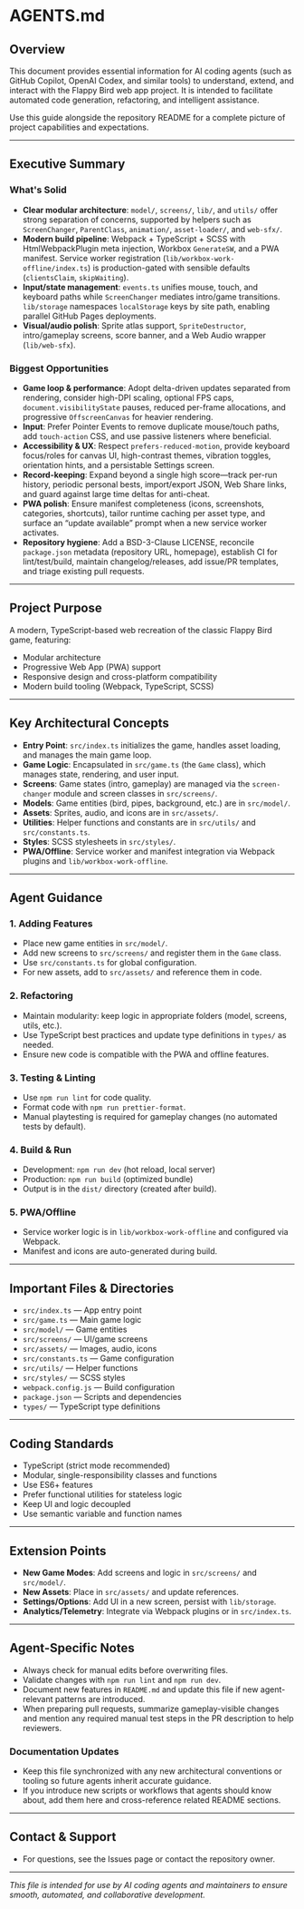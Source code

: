 <!-- File Overview: This markdown file documents AGENTS.md. -->

# AGENTS.md

## Overview

This document provides essential information for AI coding agents (such as GitHub Copilot, OpenAI Codex, and similar tools) to understand, extend, and interact with the Flappy Bird web app project. It is intended to facilitate automated code generation, refactoring, and intelligent assistance.

Use this guide alongside the repository README for a complete picture of project capabilities and expectations.

---

## Executive Summary

### What's Solid
- **Clear modular architecture**: `model/`, `screens/`, `lib/`, and `utils/` offer strong separation of concerns, supported by helpers such as `ScreenChanger`, `ParentClass`, `animation/`, `asset-loader/`, and `web-sfx/`.
- **Modern build pipeline**: Webpack + TypeScript + SCSS with HtmlWebpackPlugin meta injection, Workbox `GenerateSW`, and a PWA manifest. Service worker registration (`lib/workbox-work-offline/index.ts`) is production-gated with sensible defaults (`clientsClaim`, `skipWaiting`).
- **Input/state management**: `events.ts` unifies mouse, touch, and keyboard paths while `ScreenChanger` mediates intro/game transitions. `lib/storage` namespaces `localStorage` keys by site path, enabling parallel GitHub Pages deployments.
- **Visual/audio polish**: Sprite atlas support, `SpriteDestructor`, intro/gameplay screens, score banner, and a Web Audio wrapper (`lib/web-sfx`).

### Biggest Opportunities
- **Game loop & performance**: Adopt delta-driven updates separated from rendering, consider high-DPI scaling, optional FPS caps, `document.visibilityState` pauses, reduced per-frame allocations, and progressive `OffscreenCanvas` for heavier rendering.
- **Input**: Prefer Pointer Events to remove duplicate mouse/touch paths, add `touch-action` CSS, and use passive listeners where beneficial.
- **Accessibility & UX**: Respect `prefers-reduced-motion`, provide keyboard focus/roles for canvas UI, high-contrast themes, vibration toggles, orientation hints, and a persistable Settings screen.
- **Record-keeping**: Expand beyond a single high score—track per-run history, periodic personal bests, import/export JSON, Web Share links, and guard against large time deltas for anti-cheat.
- **PWA polish**: Ensure manifest completeness (icons, screenshots, categories, shortcuts), tailor runtime caching per asset type, and surface an “update available” prompt when a new service worker activates.
- **Repository hygiene**: Add a BSD-3-Clause LICENSE, reconcile `package.json` metadata (repository URL, homepage), establish CI for lint/test/build, maintain changelog/releases, add issue/PR templates, and triage existing pull requests.

---

## Project Purpose

A modern, TypeScript-based web recreation of the classic Flappy Bird game, featuring:
- Modular architecture
- Progressive Web App (PWA) support
- Responsive design and cross-platform compatibility
- Modern build tooling (Webpack, TypeScript, SCSS)

---

## Key Architectural Concepts

- **Entry Point**: `src/index.ts` initializes the game, handles asset loading, and manages the main game loop.
- **Game Logic**: Encapsulated in `src/game.ts` (the `Game` class), which manages state, rendering, and user input.
- **Screens**: Game states (intro, gameplay) are managed via the `screen-changer` module and screen classes in `src/screens/`.
- **Models**: Game entities (bird, pipes, background, etc.) are in `src/model/`.
- **Assets**: Sprites, audio, and icons are in `src/assets/`.
- **Utilities**: Helper functions and constants are in `src/utils/` and `src/constants.ts`.
- **Styles**: SCSS stylesheets in `src/styles/`.
- **PWA/Offline**: Service worker and manifest integration via Webpack plugins and `lib/workbox-work-offline`.

---

## Agent Guidance

### 1. **Adding Features**
- Place new game entities in `src/model/`.
- Add new screens to `src/screens/` and register them in the `Game` class.
- Use `src/constants.ts` for global configuration.
- For new assets, add to `src/assets/` and reference them in code.

### 2. **Refactoring**
- Maintain modularity: keep logic in appropriate folders (model, screens, utils, etc.).
- Use TypeScript best practices and update type definitions in `types/` as needed.
- Ensure new code is compatible with the PWA and offline features.

### 3. **Testing & Linting**
- Use `npm run lint` for code quality.
- Format code with `npm run prettier-format`.
- Manual playtesting is required for gameplay changes (no automated tests by default).

### 4. **Build & Run**
- Development: `npm run dev` (hot reload, local server)
- Production: `npm run build` (optimized bundle)
- Output is in the `dist/` directory (created after build).

### 5. **PWA/Offline**
- Service worker logic is in `lib/workbox-work-offline` and configured via Webpack.
- Manifest and icons are auto-generated during build.

---

## Important Files & Directories

- `src/index.ts` — App entry point
- `src/game.ts` — Main game logic
- `src/model/` — Game entities
- `src/screens/` — UI/game screens
- `src/assets/` — Images, audio, icons
- `src/constants.ts` — Game configuration
- `src/utils/` — Helper functions
- `src/styles/` — SCSS styles
- `webpack.config.js` — Build configuration
- `package.json` — Scripts and dependencies
- `types/` — TypeScript type definitions

---

## Coding Standards

- TypeScript (strict mode recommended)
- Modular, single-responsibility classes and functions
- Use ES6+ features
- Prefer functional utilities for stateless logic
- Keep UI and logic decoupled
- Use semantic variable and function names

---

## Extension Points

- **New Game Modes**: Add screens and logic in `src/screens/` and `src/model/`.
- **New Assets**: Place in `src/assets/` and update references.
- **Settings/Options**: Add UI in a new screen, persist with `lib/storage`.
- **Analytics/Telemetry**: Integrate via Webpack plugins or in `src/index.ts`.

---

## Agent-Specific Notes

- Always check for manual edits before overwriting files.
- Validate changes with `npm run lint` and `npm run dev`.
- Document new features in `README.md` and update this file if new agent-relevant patterns are introduced.
- When preparing pull requests, summarize gameplay-visible changes and mention any required manual test steps in the PR description to help reviewers.

### Documentation Updates

- Keep this file synchronized with any new architectural conventions or tooling so future agents inherit accurate guidance.
- If you introduce new scripts or workflows that agents should know about, add them here and cross-reference related README sections.

---

## Contact & Support

- For questions, see the Issues page or contact the repository owner.

---

*This file is intended for use by AI coding agents and maintainers to ensure smooth, automated, and collaborative development.*
